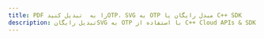 ---title: PDF را به  تبدیل کنیدOTP، SVG به OTP مبدل رایگان یا C++ SDKdescription: تبدیل رایگانSVG به OTP با استفاده از C++ Cloud APIs & SDK همچنین اسناد PDF را در Cloud ایجاد، ویرایش و رندر کنید.---